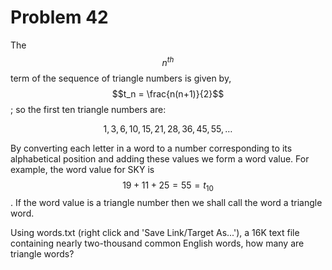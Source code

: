 # Problem 42

The $$n^{th}$$ term of the sequence of triangle numbers is given by, $$t_n = \frac{n(n+1)}{2}$$; so the first ten triangle numbers are:

$$1, 3, 6, 10, 15, 21, 28, 36, 45, 55, \ldots $$

By converting each letter in a word to a number corresponding to its alphabetical position and adding these values we form a word value. For example, the word value for SKY is $$19 + 11 + 25 = 55 = t_{10}$$. If the word value is a triangle number then we shall call the word a triangle word.

Using words.txt (right click and 'Save Link/Target As...'), a 16K text file containing nearly two-thousand common English words, how many are triangle words?
